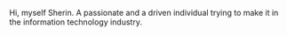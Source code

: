 Hi, myself Sherin. A passionate and a driven individual trying to make it in the information technology industry. 


<!---
Sherin-Susan-Thomas/Sherin-Susan-Thomas is a ✨ special ✨ repository because its `README.md` (this file) appears on your GitHub profile.
You can click the Preview link to take a look at your changes.
--->
